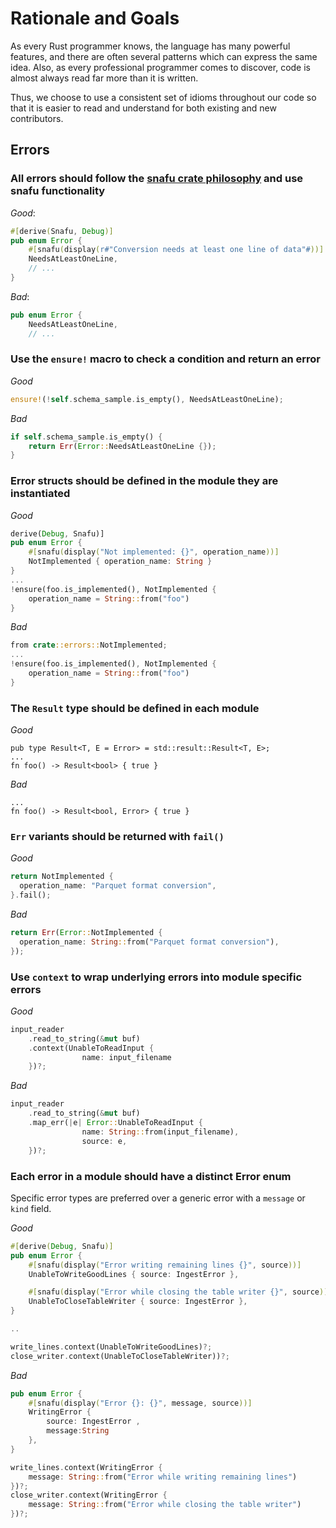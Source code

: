 # Rationale and Goals
As every Rust programmer knows, the language has many powerful features, and there are often several patterns which can express the same idea. Also, as every professional programmer comes to discover, code is almost always read far more than it is written.

Thus, we choose to use a consistent set of idioms throughout our code so that it is easier to read and understand for both existing and new contributors.



## Errors

### All errors should follow the [snafu crate philosophy](https://docs.rs/snafu/0.6.8/snafu/guide/philosophy/index.html) and use snafu functionality

*Good*:

```rust
#[derive(Snafu, Debug)]
pub enum Error {
    #[snafu(display(r#"Conversion needs at least one line of data"#))]
    NeedsAtLeastOneLine,
    // ...
}
```

*Bad*:
```rust
pub enum Error {
    NeedsAtLeastOneLine,
    // ...
```



### Use the `ensure!` macro to check a condition and return an error

*Good*
```rust
ensure!(!self.schema_sample.is_empty(), NeedsAtLeastOneLine);
```

*Bad*
```rust
if self.schema_sample.is_empty() {
    return Err(Error::NeedsAtLeastOneLine {});
}
```


### Error structs should be defined in the module they are instantiated



*Good*

```rust
derive(Debug, Snafu)]
pub enum Error {
    #[snafu(display("Not implemented: {}", operation_name))]
    NotImplemented { operation_name: String }
}
...
!ensure(foo.is_implemented(), NotImplemented {
    operation_name = String::from("foo")
}
```

*Bad*
```rust
from crate::errors::NotImplemented;
...
!ensure(foo.is_implemented(), NotImplemented {
    operation_name = String::from("foo")
}
```

### The `Result` type should be defined in each module

*Good*
```
pub type Result<T, E = Error> = std::result::Result<T, E>;
...
fn foo() -> Result<bool> { true }
```

*Bad*
```
...
fn foo() -> Result<bool, Error> { true }
```



### `Err` variants should be returned with `fail()`

*Good*
```rust
return NotImplemented {
  operation_name: "Parquet format conversion",
}.fail();
```

*Bad*
```rust
return Err(Error::NotImplemented {
  operation_name: String::from("Parquet format conversion"),
});
```


### Use `context` to wrap underlying errors into module specific errors

*Good*

```rust
input_reader
    .read_to_string(&mut buf)
    .context(UnableToReadInput {
                name: input_filename
    })?;
```

*Bad*

```rust
input_reader
    .read_to_string(&mut buf)
    .map_err(|e| Error::UnableToReadInput {
                name: String::from(input_filename),
                source: e,
    })?;
```

### Each error in a module should have a distinct Error enum

Specific error types are preferred over  a generic error with a `message` or `kind` field.

*Good*

```rust
#[derive(Debug, Snafu)]
pub enum Error {
    #[snafu(display("Error writing remaining lines {}", source))]
    UnableToWriteGoodLines { source: IngestError },

    #[snafu(display("Error while closing the table writer {}", source))]
    UnableToCloseTableWriter { source: IngestError },
}

..

write_lines.context(UnableToWriteGoodLines)?;
close_writer.context(UnableToCloseTableWriter))?;
```


*Bad*

```rust
pub enum Error {
    #[snafu(display("Error {}: {}", message, source))]
    WritingError {
        source: IngestError ,
        message:String
    },
}

write_lines.context(WritingError {
    message: String::from("Error while writing remaining lines")
})?;
close_writer.context(WritingError {
    message: String::from("Error while closing the table writer")
})?;
```
